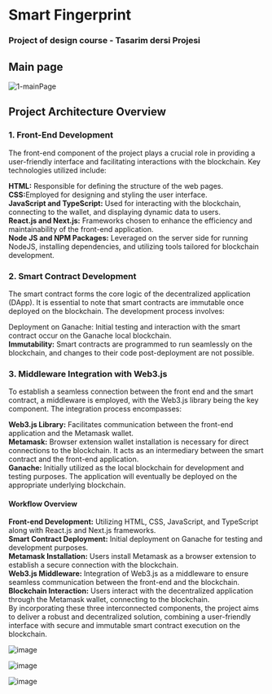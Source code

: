 # Smart Fingerprint

<h3> Project of design course - Tasarim dersi Projesi </h3>

<h2>Main page</h2>

![1-mainPage](https://user-images.githubusercontent.com/83820363/223975924-b234e1a7-1b4d-474b-baae-0639b6c0f829.png)


<h2> Project Architecture Overview</h2>
<h3> 1. Front-End Development</h3>
The front-end component of the project plays a crucial role in providing a user-friendly interface and facilitating interactions with the blockchain. Key technologies utilized include:</br>

<b>HTML:</b> Responsible for defining the structure of the web pages.</br>
<b>CSS:</b>Employed for designing and styling the user interface.</br>
<b>JavaScript and TypeScript:</b> Used for interacting with the blockchain, connecting to the wallet, and displaying dynamic data to users.</br>
<b>React.js and Next.js:</b> Frameworks chosen to enhance the efficiency and maintainability of the front-end application.</br>
<b>Node JS and NPM Packages:</b> Leveraged on the server side for running NodeJS, installing dependencies, and utilizing tools tailored for blockchain development.</br>

<h3> 2. Smart Contract Development</h3>
The smart contract forms the core logic of the decentralized application (DApp). It is essential to note that smart contracts are immutable once deployed on the blockchain. The development process involves:</br>

Deployment on Ganache: Initial testing and interaction with the smart contract occur on the Ganache local blockchain.</br>
<b>Immutability:</b> Smart contracts are programmed to run seamlessly on the blockchain, and changes to their code post-deployment are not possible.</br>

<h3> 3. Middleware Integration with Web3.js</h3>
To establish a seamless connection between the front end and the smart contract, a middleware is employed, with the Web3.js library being the key component. The integration process encompasses:</br>

<b>Web3.js Library:</b> Facilitates communication between the front-end application and the Metamask wallet.</br>
<b>Metamask:</b> Browser extension wallet installation is necessary for direct connections to the blockchain. It acts as an intermediary between the smart contract and the front-end application.</br>
<b>Ganache:</b> Initially utilized as the local blockchain for development and testing purposes. The application will eventually be deployed on the appropriate underlying blockchain.</br>
<h4>Workflow Overview</h4>
<b>Front-end Development:</b> Utilizing HTML, CSS, JavaScript, and TypeScript along with React.js and Next.js frameworks.</br>
<b>Smart Contract Deployment:</b> Initial deployment on Ganache for testing and development purposes.</br>
<b>Metamask Installation:</b> Users install Metamask as a browser extension to establish a secure connection with the blockchain.</br>
<b>Web3.js Middleware:</b> Integration of Web3.js as a middleware to ensure seamless communication between the front-end and the blockchain.</br>
<b>Blockchain Interaction:</b> Users interact with the decentralized application through the Metamask wallet, connecting to the blockchain.</br>
By incorporating these three interconnected components, the project aims to deliver a robust and decentralized solution, combining a user-friendly interface with secure and immutable smart contract execution on the blockchain.</br>

![image](https://github.com/ChaimaaNairi/Smart_fingerPrint/assets/83820363/2cd520fe-5529-4679-afa1-9394affb1e1a)

![image](https://github.com/ChaimaaNairi/Smart_fingerPrint/assets/83820363/22a802f0-ac70-4072-8f15-592d1c5a0307)

![image](https://github.com/ChaimaaNairi/Smart_fingerPrint/assets/83820363/d4230c12-6e4a-4902-b94e-b1422f846e86)



